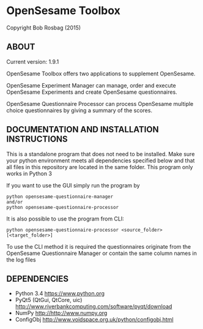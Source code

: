 OpenSesame Toolbox
==========
Copyright Bob Rosbag (2015)

ABOUT
-----
Current version: 1.9.1

OpenSesame Toolbox offers two applications to supplement OpenSesame.  
  
OpenSesame Experiment Manager can manage, order and execute OpenSesame Experiments and create OpenSesame questionnaires.

OpenSesame Questionnaire Processor can process OpenSesame multiple choice questionnaires by giving a summary of the scores.


DOCUMENTATION AND INSTALLATION INSTRUCTIONS
-------------------------------------------
This is a standalone program that does not need to be installed. Make sure your 
python environment meets all dependencies specified below and that all files in
this repository are located in the same folder. This program only works in Python 3

If you want to use the GUI simply run the program by

    python opensesame-questionnaire-manager
    and/or
    python opensesame-questionnaire-processor

It is also possible to use the program from CLI:

    python opensesame-questionnaire-processor <source_folder> [<target_folder>]

To use the CLI method it is required the questionnaires originate from the OpenSesame Questionnaire Manager or contain the same column names in the log files


DEPENDENCIES
------------
- Python 3.4 <https://www.python.org>
- PyQt5 (QtGui, QtCore, uic) <http://www.riverbankcomputing.com/software/pyqt/download>
- NumPy <http://http://www.numpy.org>
- ConfigObj <http://www.voidspace.org.uk/python/configobj.html>
